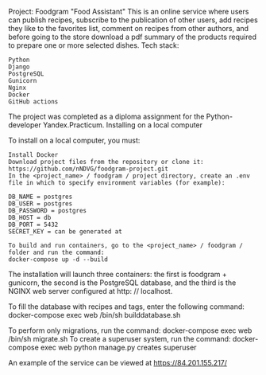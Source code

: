 Project: Foodgram "Food Assistant"
This is an online service where users can publish recipes, subscribe to the publication of other users, add recipes they like to the favorites list, comment on recipes from other authors, and before going to the store download a pdf summary of the products required to prepare one or more selected dishes.
Tech stack:

    Python
    Django
    PostgreSQL
    Gunicorn
    Nginx
    Docker
    GitHub actions

The project was completed as a diploma assignment for the Python-developer Yandex.Practicum.
Installing on a local computer

To install on a local computer, you must:

    Install Docker
    Download project files from the repository or clone it: https://github.com/nNDVG/foodgram-project.git
    In the <project_name> / foodgram / project directory, create an .env file in which to specify environment variables (for example):

    DB_NAME = postgres
    DB_USER = postgres
    DB_PASSWORD = postgres
    DB_HOST = db
    DB_PORT = 5432
    SECRET_KEY = can be generated at

    To build and run containers, go to the <project_name> / foodgram / folder and run the command:
    docker-compose up -d --build

The installation will launch three containers: the first is foodgram + gunicorn, the second is the PostgreSQL database, and the third is the NGINX web server configured at http: // localhost.

To fill the database with recipes and tags, enter the following command:
     docker-compose exec web /bin/sh builddatabase.sh

To perform only migrations, run the command:
     docker-compose exec web /bin/sh migrate.sh
To create a superuser system, run the command:
docker-compose exec web python manage.py creates superuser

An example of the service can be viewed at https://84.201.155.217/
